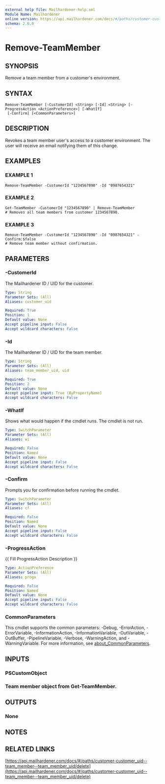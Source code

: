 ```yaml
---
external help file: Mailhardener-help.xml
Module Name: Mailhardener
online version: https://api.mailhardener.com/docs/#/paths/customer-customer_uid--team_member--team_member_uid/delete
schema: 2.0.0
---
```


# Remove-TeamMember

## SYNOPSIS
Remove a team member from a customer's environment.

## SYNTAX

```
Remove-TeamMember [-CustomerId] <String> [-Id] <String> [-ProgressAction <ActionPreference>] [-WhatIf]
 [-Confirm] [<CommonParameters>]
```

## DESCRIPTION
Revokes a team member user's access to a customer environment.
The user will receive an email notifying them of this change.

## EXAMPLES

### EXAMPLE 1
```
Remove-TeamMember -CustomerId "1234567890" -Id "0987654321"
```

### EXAMPLE 2
```
Get-TeamMember -CustomerId "1234567890" | Remove-TeamMember
# Removes all team members from customer 1234567890.
```

### EXAMPLE 3
```
Remove-TeamMember -CustomerId "1234567890" -Id "0987654321" -Confirm:$false
# Remove team member without confirmation.
```

## PARAMETERS

### -CustomerId
The Mailhardener ID / UID for the customer.

```yaml
Type: String
Parameter Sets: (All)
Aliases: customer_uid

Required: True
Position: 1
Default value: None
Accept pipeline input: False
Accept wildcard characters: False
```

### -Id
The Mailhardener ID / UID for the team member.

```yaml
Type: String
Parameter Sets: (All)
Aliases: team_member_uid, uid

Required: True
Position: 2
Default value: None
Accept pipeline input: True (ByPropertyName)
Accept wildcard characters: False
```

### -WhatIf
Shows what would happen if the cmdlet runs.
The cmdlet is not run.

```yaml
Type: SwitchParameter
Parameter Sets: (All)
Aliases: wi

Required: False
Position: Named
Default value: None
Accept pipeline input: False
Accept wildcard characters: False
```

### -Confirm
Prompts you for confirmation before running the cmdlet.

```yaml
Type: SwitchParameter
Parameter Sets: (All)
Aliases: cf

Required: False
Position: Named
Default value: None
Accept pipeline input: False
Accept wildcard characters: False
```

### -ProgressAction
{{ Fill ProgressAction Description }}

```yaml
Type: ActionPreference
Parameter Sets: (All)
Aliases: proga

Required: False
Position: Named
Default value: None
Accept pipeline input: False
Accept wildcard characters: False
```

### CommonParameters
This cmdlet supports the common parameters: -Debug, -ErrorAction, -ErrorVariable, -InformationAction, -InformationVariable, -OutVariable, -OutBuffer, -PipelineVariable, -Verbose, -WarningAction, and -WarningVariable. For more information, see [about_CommonParameters](http://go.microsoft.com/fwlink/?LinkID=113216).

## INPUTS

### PSCustomObject
### Team member object from Get-TeamMember.
## OUTPUTS

### None
## NOTES

## RELATED LINKS

[https://api.mailhardener.com/docs/#/paths/customer-customer_uid--team_member--team_member_uid/delete](https://api.mailhardener.com/docs/#/paths/customer-customer_uid--team_member--team_member_uid/delete)

